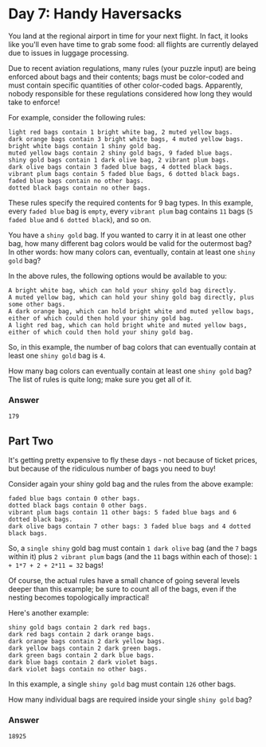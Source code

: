# Day 7: Handy Haversacks

You land at the regional airport in time for your next flight. In fact, it
looks like you'll even have time to grab some food: all flights are currently
delayed due to issues in luggage processing.

Due to recent aviation regulations, many rules (your puzzle input) are being
enforced about bags and their contents; bags must be color-coded and must
contain specific quantities of other color-coded bags. Apparently, nobody
responsible for these regulations considered how long they would take to
enforce!

For example, consider the following rules:

```
light red bags contain 1 bright white bag, 2 muted yellow bags.
dark orange bags contain 3 bright white bags, 4 muted yellow bags.
bright white bags contain 1 shiny gold bag.
muted yellow bags contain 2 shiny gold bags, 9 faded blue bags.
shiny gold bags contain 1 dark olive bag, 2 vibrant plum bags.
dark olive bags contain 3 faded blue bags, 4 dotted black bags.
vibrant plum bags contain 5 faded blue bags, 6 dotted black bags.
faded blue bags contain no other bags.
dotted black bags contain no other bags.
```

These rules specify the required contents for 9 bag types. In this example,
every `faded blue` bag is `empty`, every `vibrant plum` bag contains `11` bags
(`5 faded blue` and `6 dotted black`), and so on.

You have a `shiny gold` bag. If you wanted to carry it in at least one
other bag, how many different bag colors would be valid for the outermost
bag? In other words: how many colors can, eventually, contain at least one
`shiny gold` bag?

In the above rules, the following options would be available to you:

```
A bright white bag, which can hold your shiny gold bag directly.
A muted yellow bag, which can hold your shiny gold bag directly, plus some other bags.
A dark orange bag, which can hold bright white and muted yellow bags, either of which could then hold your shiny gold bag.
A light red bag, which can hold bright white and muted yellow bags, either of which could then hold your shiny gold bag.
```

So, in this example, the number of bag colors that can eventually contain at
least one `shiny gold` bag is `4`.

How many bag colors can eventually contain at least one `shiny gold` bag?
The list of rules is quite long; make sure you get all of it.

### Answer

```
179
```

## Part Two

It's getting pretty expensive to fly these days - not because of ticket
prices, but because of the ridiculous number of bags you need to buy!

Consider again your shiny gold bag and the rules from the above example:

```
faded blue bags contain 0 other bags.
dotted black bags contain 0 other bags.
vibrant plum bags contain 11 other bags: 5 faded blue bags and 6 dotted black bags.
dark olive bags contain 7 other bags: 3 faded blue bags and 4 dotted black bags.
```

So, a `single shiny` gold bag must contain `1 dark olive` bag (and the `7`
bags within it) plus `2 vibrant plum` bags (and the `11` bags within each
of those): `1 + 1*7 + 2 + 2*11 = 32` bags!

Of course, the actual rules have a small chance of going several levels
deeper than this example; be sure to count all of the bags, even if the
nesting becomes topologically impractical!

Here's another example:

```
shiny gold bags contain 2 dark red bags.
dark red bags contain 2 dark orange bags.
dark orange bags contain 2 dark yellow bags.
dark yellow bags contain 2 dark green bags.
dark green bags contain 2 dark blue bags.
dark blue bags contain 2 dark violet bags.
dark violet bags contain no other bags.
```

In this example, a single `shiny gold` bag must contain `126` other bags.

How many individual bags are required inside your single `shiny gold` bag?

### Answer

```
18925
```

